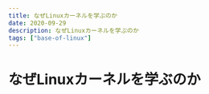 ```yaml
---
title: なぜLinuxカーネルを学ぶのか
date: 2020-09-29
description: なぜLinuxカーネルを学ぶのか
tags: ["base-of-linux"]
---
```


# なぜLinuxカーネルを学ぶのか

